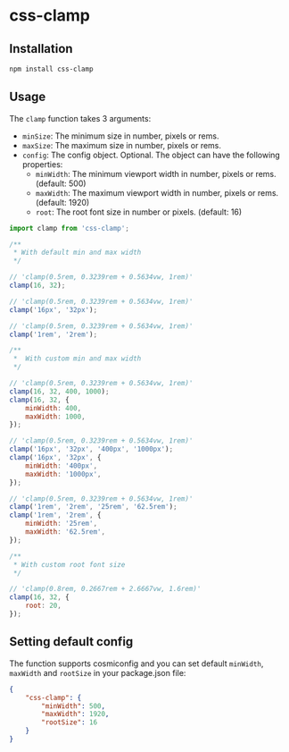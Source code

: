 # css-clamp

## Installation

```sh
npm install css-clamp
```

## Usage

The `clamp` function takes 3 arguments:

-   `minSize`: The minimum size in number, pixels or rems.
-   `maxSize`: The maximum size in number, pixels or rems.
-   `config`: The config object. Optional. The object can have the following
    properties:
    -   `minWidth`: The minimum viewport width in number, pixels or rems. (default: 500)
    -   `maxWidth`: The maximum viewport width in number, pixels or rems. (default: 1920)
    -   `root`: The root font size in number or pixels. (default: 16)

```js
import clamp from 'css-clamp';

/**
 * With default min and max width
 */

// 'clamp(0.5rem, 0.3239rem + 0.5634vw, 1rem)'
clamp(16, 32);

// 'clamp(0.5rem, 0.3239rem + 0.5634vw, 1rem)'
clamp('16px', '32px');

// 'clamp(0.5rem, 0.3239rem + 0.5634vw, 1rem)'
clamp('1rem', '2rem');

/**
 *  With custom min and max width
 */

// 'clamp(0.5rem, 0.3239rem + 0.5634vw, 1rem)'
clamp(16, 32, 400, 1000);
clamp(16, 32, {
	minWidth: 400,
	maxWidth: 1000,
});

// 'clamp(0.5rem, 0.3239rem + 0.5634vw, 1rem)'
clamp('16px', '32px', '400px', '1000px');
clamp('16px', '32px', {
	minWidth: '400px',
	maxWidth: '1000px',
});

// 'clamp(0.5rem, 0.3239rem + 0.5634vw, 1rem)'
clamp('1rem', '2rem', '25rem', '62.5rem');
clamp('1rem', '2rem', {
	minWidth: '25rem',
	maxWidth: '62.5rem',
});

/**
 * With custom root font size
 */

// 'clamp(0.8rem, 0.2667rem + 2.6667vw, 1.6rem)'
clamp(16, 32, {
	root: 20,
});
```

## Setting default config

The function supports cosmiconfig and you can set default `minWidth`, `maxWidth`
and `rootSize` in your package.json file:

```json
{
	"css-clamp": {
		"minWidth": 500,
		"maxWidth": 1920,
		"rootSize": 16
	}
}
```
